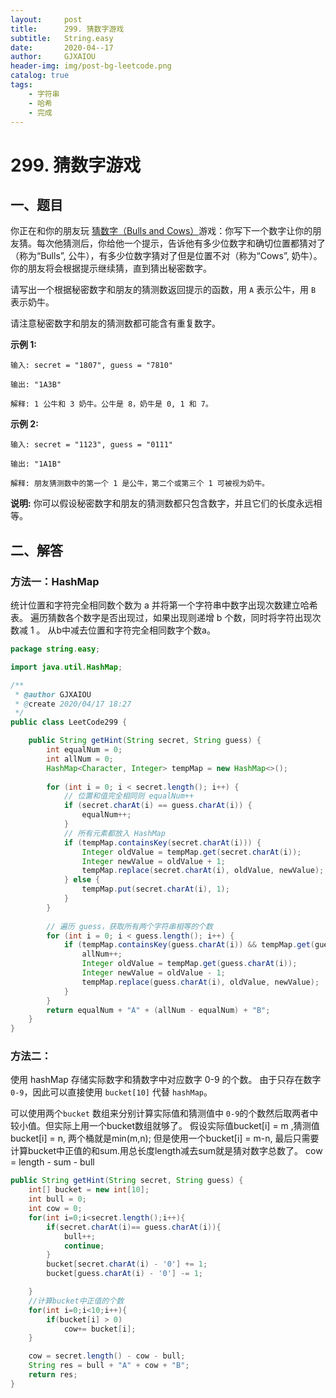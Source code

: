 ```yaml
---
layout:     post
title:      299. 猜数字游戏
subtitle:   String.easy
date:       2020-04--17
author:     GJXAIOU
header-img: img/post-bg-leetcode.png
catalog: true
tags:
    - 字符串
    - 哈希
	- 完成
---
```


# 299. 猜数字游戏

## 一、题目

你正在和你的朋友玩 [猜数字（Bulls and Cows）](https://baike.baidu.com/item/猜数字/83200?fromtitle=Bulls+and+Cows&fromid=12003488&fr=aladdin)游戏：你写下一个数字让你的朋友猜。每次他猜测后，你给他一个提示，告诉他有多少位数字和确切位置都猜对了（称为“Bulls”, 公牛），有多少位数字猜对了但是位置不对（称为“Cows”, 奶牛）。你的朋友将会根据提示继续猜，直到猜出秘密数字。

请写出一个根据秘密数字和朋友的猜测数返回提示的函数，用 `A` 表示公牛，用 `B` 表示奶牛。

请注意秘密数字和朋友的猜测数都可能含有重复数字。

**示例 1:**

```
输入: secret = "1807", guess = "7810"

输出: "1A3B"

解释: 1 公牛和 3 奶牛。公牛是 8，奶牛是 0, 1 和 7。
```

**示例 2:**

```
输入: secret = "1123", guess = "0111"

输出: "1A1B"

解释: 朋友猜测数中的第一个 1 是公牛，第二个或第三个 1 可被视为奶牛。
```

**说明:** 你可以假设秘密数字和朋友的猜测数都只包含数字，并且它们的长度永远相等。

## 二、解答

### 方法一：HashMap

统计位置和字符完全相同数个数为 a 并将第一个字符串中数字出现次数建立哈希表。
遍历猜数各个数字是否出现过，如果出现则递增 b 个数，同时将字符出现次数减 1 。
从b中减去位置和字符完全相同数字个数a。

```java
package string.easy;

import java.util.HashMap;

/**
 * @author GJXAIOU
 * @create 2020/04/17 18:27
 */
public class LeetCode299 {

    public String getHint(String secret, String guess) {
        int equalNum = 0;
        int allNum = 0;
        HashMap<Character, Integer> tempMap = new HashMap<>();
        
        for (int i = 0; i < secret.length(); i++) {
            // 位置和值完全相同则 equalNum++
            if (secret.charAt(i) == guess.charAt(i)) {
                equalNum++;
            }
            // 所有元素都放入 HashMap
            if (tempMap.containsKey(secret.charAt(i))) {
                Integer oldValue = tempMap.get(secret.charAt(i));
                Integer newValue = oldValue + 1;
                tempMap.replace(secret.charAt(i), oldValue, newValue);
            } else {
                tempMap.put(secret.charAt(i), 1);
            }
        }
        
		// 遍历 guess，获取所有两个字符串相等的个数
        for (int i = 0; i < guess.length(); i++) {
            if (tempMap.containsKey(guess.charAt(i)) && tempMap.get(guess.charAt(i)) > 0) {
                allNum++;
                Integer oldValue = tempMap.get(guess.charAt(i));
                Integer newValue = oldValue - 1;
                tempMap.replace(guess.charAt(i), oldValue, newValue);
            }
        }
        return equalNum + "A" + (allNum - equalNum) + "B";
    }
}

```



### 方法二：

使用 hashMap 存储实际数字和猜数字中对应数字 0-9 的个数。
由于只存在数字 `0-9`，因此可以直接使用 `bucket[10]` 代替 `hashMap`。

可以使用两个`bucket` 数组来分别计算实际值和猜测值中 `0-9`的个数然后取两者中较小值。但实际上用一个bucket数组就够了。
假设实际值bucket[i] = m ,猜测值 bucket[i] = n, 两个桶就是min(m,n);
但是使用一个bucket[i] = m-n, 最后只需要计算bucket中正值的和sum.用总长度length减去sum就是猜对数字总数了。
cow = length - sum - bull

```java
public String getHint(String secret, String guess) {
    int[] bucket = new int[10];
    int bull = 0;
    int cow = 0;
    for(int i=0;i<secret.length();i++){
        if(secret.charAt(i)== guess.charAt(i)){
            bull++;
            continue;
        }
        bucket[secret.charAt(i) - '0'] += 1;
        bucket[guess.charAt(i) - '0'] -= 1;

    }
    //计算bucket中正值的个数
    for(int i=0;i<10;i++){
        if(bucket[i] > 0)
            cow+= bucket[i];
    }

    cow = secret.length() - cow - bull;
    String res = bull + "A" + cow + "B";
    return res;
}

```

